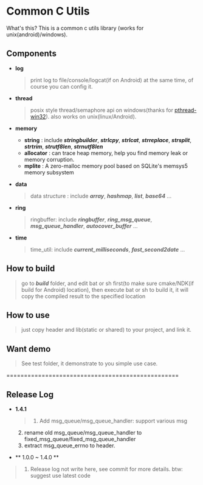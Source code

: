# Common C Utils
  What's this?  This is a common c utils library (works for unix(android)/windows).

## Components
* **log**
  > print log to file/console/logcat(if on Android) at the same time, of course you can config it.

* **thread**
  > posix style thread/semaphore api on windows(thanks for [pthread-win32](https://sourceforge.net/projects/pthreads4w/)). also works on unix(linux/Android).

* **memory**
   *  **string** : include ***stringbuilder***, ***strlcpy***, ***strlcat***, ***strreplace***, ***strsplit***, ***strtrim***, ***strutf8len***, ***strnutf8len***
   *  **allocator** : can trace heap memory, help you find memory leak or memory corruption.
   *  **mplite** : A zero-malloc memory pool based on SQLite's memsys5 memory subsystem

* **data**
  > data structure : include ***array***, ***hashmap***, ***list***, ***base64*** ...

* **ring**
  > ringbuffer: include ***ringbuffer***, ***ring_msg_queue***, ***msg_queue_handler***, ***autocover_buffer*** ...

* **time**
  > time_util: include ***current_milliseconds***, ***fast_second2date*** ...

## How to build
  > go to ***build***  folder, and edit bat or sh first(to make sure cmake/NDK(if build for Android) location), then execute bat or sh to build it, it will copy the compiled result to the specified location

## How to use
  > just copy header and lib(static or shared) to your project, and link it.

## Want demo
  > See test folder, it demonstrate to you simple use case.

=================================================
## Release Log

* **1.4.1**
  > 1. Add msg_queue/msg_queue_handler: support various msg
  2. rename old msg_queue/msg_queue_handler to fixed_msg_queue/fixed_msg_queue_handler
  3. extract msg_queue_errno to header.

* ** 1.0.0 ~ 1.4.0 **
> 1. Release log not write here, see commit for more details. btw: suggest use latest code



